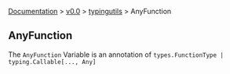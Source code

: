 [Documentation](/docs/documentation.md) >
  [v0.0](/docs/0.0/version.md) >
  [typingutils](/docs/0.0/typingutils/module.md) >
   AnyFunction

## AnyFunction

The `AnyFunction` Variable is an annotation of `types.FunctionType | typing.Callable[..., Any]`